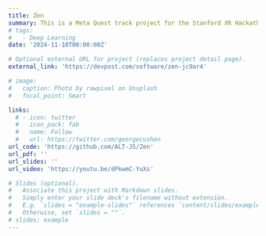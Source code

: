 ```yaml
---
title: Zen
summary: This is a Meta Quest track project for the Stanford XR Hackathon. We focused on recovering human psychological dysfunctions, aiming to provide a comprehensive treatment protocol by designing multiple simple interactive meditation games utilizing the power of Meta Quest3. We build interactive environments from scratch in Unity; users can choose different environments, background music, and meditation guidance in Zen.
# tags:
#   - Deep Learning
date: '2024-11-10T00:00:00Z'

# Optional external URL for project (replaces project detail page).
external_link: 'https://devpost.com/software/zen-jc9ar4'

# image:
#   caption: Photo by rawpixel on Unsplash
#   focal_point: Smart

links:
  # - icon: twitter
  #   icon_pack: fab
  #   name: Follow
  #   url: https://twitter.com/georgecushen
url_code: 'https://github.com/ALT-JS/Zen'
url_pdf: ''
url_slides: ''
url_video: 'https://youtu.be/dPkwmC-YuXs'

# Slides (optional).
#   Associate this project with Markdown slides.
#   Simply enter your slide deck's filename without extension.
#   E.g. `slides = "example-slides"` references `content/slides/example-slides.md`.
#   Otherwise, set `slides = ""`.
# slides: example
---
```

